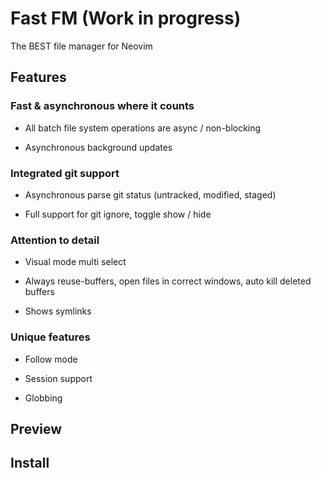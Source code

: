 # Fast FM (Work in progress)

The BEST file manager for Neovim

## Features

### Fast & asynchronous where it counts

- All batch file system operations are async / non-blocking

- Asynchronous background updates

### Integrated git support

- Asynchronous parse git status (untracked, modified, staged)

- Full support for git ignore, toggle show / hide

### Attention to detail

- Visual mode multi select

- Always reuse-buffers, open files in correct windows, auto kill deleted buffers

- Shows symlinks

### Unique features

- Follow mode

- Session support

- Globbing

## Preview

## Install
